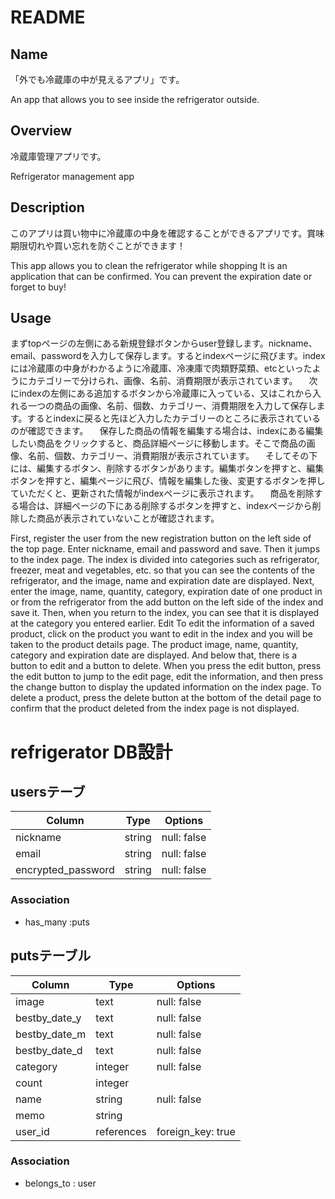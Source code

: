 # README

## Name
「外でも冷蔵庫の中が見えるアプリ」です。

An app that allows you to see inside the refrigerator outside.

## Overview
冷蔵庫管理アプリです。

Refrigerator management app

## Description
このアプリは買い物中に冷蔵庫の中身を確認することができるアプリです。賞味期限切れや買い忘れを防ぐことができます！

This app allows you to clean the refrigerator while shopping It is an application that can be confirmed.
You can prevent the expiration date or forget to buy!

## Usage
まずtopページの左側にある新規登録ボタンからuser登録します。nickname、email、passwordを入力して保存します。するとindexページに飛びます。indexには冷蔵庫の中身がわかるように冷蔵庫、冷凍庫で肉類野菜類、etcといったようにカテゴリーで分けられ、画像、名前、消費期限が表示されています。
　次にindexの左側にある追加するボタンから冷蔵庫に入っている、又はこれから入れる一つの商品の画像、名前、個数、カテゴリー、消費期限を入力して保存します。するとindexに戻ると先ほど入力したカテゴリーのところに表示されているのが確認できます。
　保存した商品の情報を編集する場合は、indexにある編集したい商品をクリックすると、商品詳細ページに移動します。そこで商品の画像、名前、個数、カテゴリー、消費期限が表示されています。
　そしてその下には、編集するボタン、削除するボタンがあります。編集ボタンを押すと、編集ボタンを押すと、編集ページに飛び、情報を編集した後、変更するボタンを押していただくと、更新された情報がindexページに表示されます。
　商品を削除する場合は、詳細ページの下にある削除するボタンを押すと、indexページから削除した商品が表示されていないことが確認されます。

First, register the user from the new registration button on the left side of the top page. Enter nickname, email and password and save. Then it jumps to the index page. The index is divided into categories such as refrigerator, freezer, meat and vegetables, etc. so that you can see the contents of the refrigerator, and the image, name and expiration date are displayed.
Next, enter the image, name, quantity, category, expiration date of one product in or from the refrigerator from the add button on the left side of the index and save it. Then, when you return to the index, you can see that it is displayed at the category you entered earlier.
Edit To edit the information of a saved product, click on the product you want to edit in the index and you will be taken to the product details page. The product image, name, quantity, category and expiration date are displayed.
And below that, there is a button to edit and a button to delete. When you press the edit button, press the edit button to jump to the edit page, edit the information, and then press the change button to display the updated information on the index page.
To delete a product, press the delete button at the bottom of the detail page to confirm that the product deleted from the index page is not displayed.

# refrigerator DB設計

## usersテーブ
| Column             | Type   | Options     |
| ------------------ | ------ | ----------- |
| nickname           | string | null: false |
| email              | string | null: false |
| encrypted_password | string | null: false |
### Association
- has_many :puts

## putsテーブル
| Column        | Type       | Options           |
| ------------- | ---------- | ----------------- |
| image         | text       | null: false       |
| bestby_date_y | text       | null: false       |
| bestby_date_m | text       | null: false       |
| bestby_date_d | text       | null: false       |
| category      | integer    | null: false       |
| count         | integer    |                   |
| name          | string     | null: false       |
| memo          | string     |                   |
| user_id       | references | foreign_key: true |
### Association
- belongs_to : user

